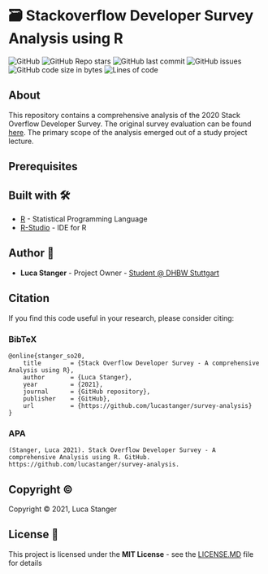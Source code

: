 # :card_file_box: Stackoverflow Developer Survey Analysis using R

![GitHub](https://img.shields.io/github/license/lucastanger/survey-analysis)
![GitHub Repo stars](https://img.shields.io/github/stars/lucastanger/survey-analysis)
![GitHub last commit](https://img.shields.io/github/last-commit/lucastanger/survey-analysis)
![GitHub issues](https://img.shields.io/github/issues/lucastanger/survey-analysis)
![GitHub code size in bytes](https://img.shields.io/github/languages/code-size/lucastanger/survey-analysis)
![Lines of code](https://img.shields.io/tokei/lines/github/lucastanger/survey-analysis)

## About

This repository contains a comprehensive analysis of the 2020 Stack Overflow Developer Survey. The original survey evaluation can be found [here](https://insights.stackoverflow.com/survey/2020). The primary scope of the analysis emerged out of a study project lecture. 

## Prerequisites

## Built with :hammer_and_wrench:

- [R](https://www.r-project.org) - Statistical Programming Language
- [R-Studio](https://rstudio.com/) - IDE for R

## Author :busts_in_silhouette:

-   **Luca Stanger** - Project Owner - [Student @ DHBW Stuttgart](https://www.dhbw-stuttgart.de/home/)

## Citation
If you find this code useful in your research, please consider citing:
### BibTeX
    @online{stanger_so20,
        title        = {Stack Overflow Developer Survey - A comprehensive Analysis using R},
        author       = {Luca Stanger},
        year         = {2021},
        journal      = {GitHub repository},
        publisher    = {GitHub},
        url          = {https://github.com/lucastanger/survey-analysis}
    }
### APA

    (Stanger, Luca 2021). Stack Overflow Developer Survey - A comprehensive Analysis using R. GitHub.
    https://github.com/lucastanger/survey-analysis.
    
## Copyright :copyright:

Copyright :copyright: 2021, Luca Stanger

## License :page_facing_up:

This project is licensed under the **MIT License** - see the [LICENSE.MD](https://github.com/lucastanger/survey-analysis/blob/main/LICENSE) file for details
